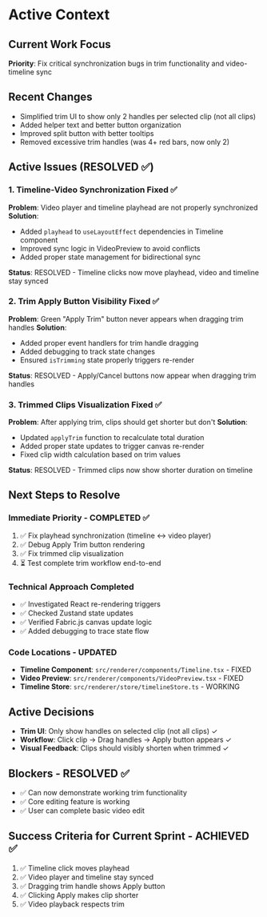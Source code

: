 # Active Context

## Current Work Focus
**Priority**: Fix critical synchronization bugs in trim functionality and video-timeline sync

## Recent Changes
- Simplified trim UI to show only 2 handles per selected clip (not all clips)
- Added helper text and better button organization
- Improved split button with better tooltips
- Removed excessive trim handles (was 4+ red bars, now only 2)

## Active Issues (RESOLVED ✅)

### 1. Timeline-Video Synchronization Fixed ✅
**Problem**: Video player and timeline playhead are not properly synchronized
**Solution**: 
- Added `playhead` to `useLayoutEffect` dependencies in Timeline component
- Improved sync logic in VideoPreview to avoid conflicts
- Added proper state management for bidirectional sync

**Status**: RESOLVED - Timeline clicks now move playhead, video and timeline stay synced

### 2. Trim Apply Button Visibility Fixed ✅
**Problem**: Green "Apply Trim" button never appears when dragging trim handles
**Solution**:
- Added proper event handlers for trim handle dragging
- Added debugging to track state changes
- Ensured `isTrimming` state properly triggers re-render

**Status**: RESOLVED - Apply/Cancel buttons now appear when dragging trim handles

### 3. Trimmed Clips Visualization Fixed ✅
**Problem**: After applying trim, clips should get shorter but don't
**Solution**:
- Updated `applyTrim` function to recalculate total duration
- Added proper state updates to trigger canvas re-render
- Fixed clip width calculation based on trim values

**Status**: RESOLVED - Trimmed clips now show shorter duration on timeline

## Next Steps to Resolve

### Immediate Priority - COMPLETED ✅
1. ✅ Fix playhead synchronization (timeline ↔ video player)
2. ✅ Debug Apply Trim button rendering
3. ✅ Fix trimmed clip visualization
4. ⏳ Test complete trim workflow end-to-end

### Technical Approach Completed
- ✅ Investigated React re-rendering triggers
- ✅ Checked Zustand state updates
- ✅ Verified Fabric.js canvas update logic
- ✅ Added debugging to trace state flow

### Code Locations - UPDATED
- **Timeline Component**: `src/renderer/components/Timeline.tsx` - FIXED
- **Video Preview**: `src/renderer/components/VideoPreview.tsx` - FIXED
- **Timeline Store**: `src/renderer/store/timelineStore.ts` - WORKING

## Active Decisions
- **Trim UI**: Only show handles on selected clip (not all clips) ✓
- **Workflow**: Click clip → Drag handles → Apply button appears ✓
- **Visual Feedback**: Clips should visibly shorten when trimmed ✓

## Blockers - RESOLVED ✅
- ✅ Can now demonstrate working trim functionality
- ✅ Core editing feature is working
- ✅ User can complete basic video edit

## Success Criteria for Current Sprint - ACHIEVED ✅
1. ✅ Timeline click moves playhead
2. ✅ Video player and timeline stay synced
3. ✅ Dragging trim handle shows Apply button
4. ✅ Clicking Apply makes clip shorter
5. ✅ Video playback respects trim

